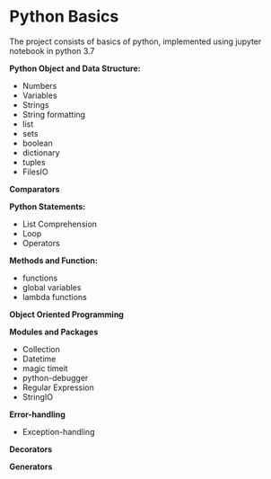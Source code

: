 # Python Basics
The project consists of basics of python, implemented using jupyter notebook in python 3.7

**Python Object and Data Structure:**
* Numbers 
* Variables
* Strings
* String formatting
* list
* sets
* boolean
* dictionary
* tuples
* FilesIO

**Comparators**

**Python Statements:**
* List Comprehension
* Loop
* Operators

**Methods and Function:**
* functions
* global variables
* lambda functions

**Object Oriented Programming**

**Modules and Packages**
* Collection
* Datetime
* magic timeit
* python-debugger
* Regular Expression
* StringIO

**Error-handling**
* Exception-handling

**Decorators**

**Generators**

